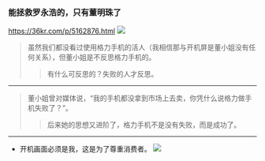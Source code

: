 ### 能拯救罗永浩的，只有董明珠了
https://36kr.com/p/5162876.html
![](https://pic.36krcnd.com/201811/20001842/4yxe02adl42aa725!1200)
>虽然我们都没看过使用格力手机的活人（我相信那与开机屏是董小姐没有任何关系），但董小姐是不反思格力手机的。
>>有什么可反思的？失败的人才反思。
---
>董小姐曾对媒体说，“我的手机都没拿到市场上去卖，你凭什么说格力做手机失败了？”。
>>后来她的思想又进阶了，格力手机不是没有失败，而是成功了。
---
- 开机画面必须是我，这是为了尊重消费者。
![](https://pic.36krcnd.com/201811/20001842/agmdd47os897spw8!1200)